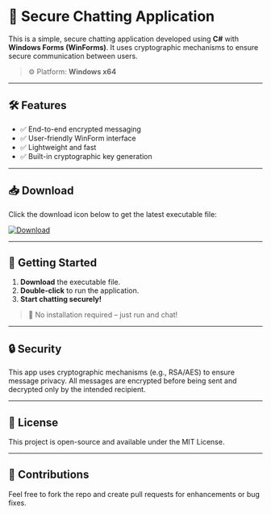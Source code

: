# 🔐 Secure Chatting Application

This is a simple, secure chatting application developed using **C#** with **Windows Forms (WinForms)**. It uses cryptographic mechanisms to ensure secure communication between users.

> ⚙️ Platform: **Windows x64**

---

## 🛠 Features

- ✅ End-to-end encrypted messaging
- ✅ User-friendly WinForm interface
- ✅ Lightweight and fast
- ✅ Built-in cryptographic key generation

---

## 📥 Download

Click the download icon below to get the latest executable file:

[![Download](https://img.shields.io/badge/Download-EXE-blue?logo=windows)]([./path/to/your/SecureChatApp.exe](https://github.com/NafisAyon/SecureChat/releases/download/v1.0/Chatting.exe))

---

## 🚀 Getting Started

1. **Download** the executable file.
2. **Double-click** to run the application.
3. **Start chatting securely!**

> 📝 No installation required – just run and chat!

---

## 🔒 Security

This app uses cryptographic mechanisms (e.g., RSA/AES) to ensure message privacy. All messages are encrypted before being sent and decrypted only by the intended recipient.

---

## 📄 License

This project is open-source and available under the MIT License.

---

## 🤝 Contributions

Feel free to fork the repo and create pull requests for enhancements or bug fixes.

